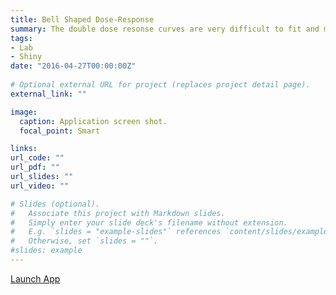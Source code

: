 ```yaml
---
title: Bell Shaped Dose-Response
summary: The double dose resonse curves are very difficult to fit and many times a nonlinear least squares type of algorithm will fail. This application take a three stage approach to find the best possible fit starting with a guess based on the data ranges, followed by a brute force search, and finally a nonliner squares fit where possible.
tags:
- Lab
- Shiny
date: "2016-04-27T00:00:00Z"
 
# Optional external URL for project (replaces project detail page).
external_link: ""

image:
  caption: Application screen shot.
  focal_point: Smart 

links:
url_code: ""
url_pdf: ""
url_slides: ""
url_video: ""

# Slides (optional).
#   Associate this project with Markdown slides.
#   Simply enter your slide deck's filename without extension.
#   E.g. `slides = "example-slides"` references `content/slides/example-slides.md`.
#   Otherwise, set `slides = ""`.
#slides: example
---
```


[Launch App](https://ngsanalytics.shinyapps.io/bellcurvedose/)


